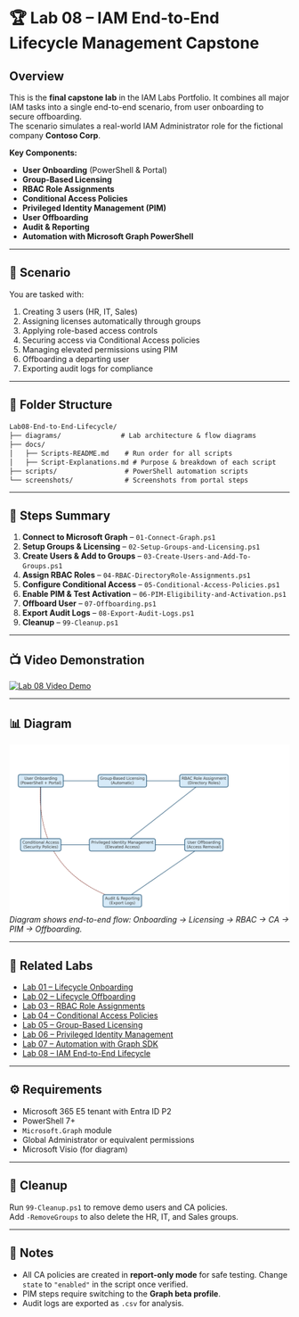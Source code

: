 # 🏆 Lab 08 – IAM End-to-End Lifecycle Management Capstone

## Overview
This is the **final capstone lab** in the IAM Labs Portfolio. It combines all major IAM tasks into a single end-to-end scenario, from user onboarding to secure offboarding.  
The scenario simulates a real-world IAM Administrator role for the fictional company **Contoso Corp**.

**Key Components:**
- **User Onboarding** (PowerShell & Portal)
- **Group-Based Licensing**
- **RBAC Role Assignments**
- **Conditional Access Policies**
- **Privileged Identity Management (PIM)**
- **User Offboarding**
- **Audit & Reporting**
- **Automation with Microsoft Graph PowerShell**

---

## 🎯 Scenario
You are tasked with:
1. Creating 3 users (HR, IT, Sales)
2. Assigning licenses automatically through groups
3. Applying role-based access controls
4. Securing access via Conditional Access policies
5. Managing elevated permissions using PIM
6. Offboarding a departing user
7. Exporting audit logs for compliance

---

## 📂 Folder Structure
```
Lab08-End-to-End-Lifecycle/
├── diagrams/               # Lab architecture & flow diagrams
├── docs/
│   ├── Scripts-README.md    # Run order for all scripts
│   ├── Script-Explanations.md # Purpose & breakdown of each script
├── scripts/                 # PowerShell automation scripts
└── screenshots/             # Screenshots from portal steps
```

---

## 📜 Steps Summary
1. **Connect to Microsoft Graph** – `01-Connect-Graph.ps1`
2. **Setup Groups & Licensing** – `02-Setup-Groups-and-Licensing.ps1`
3. **Create Users & Add to Groups** – `03-Create-Users-and-Add-To-Groups.ps1`
4. **Assign RBAC Roles** – `04-RBAC-DirectoryRole-Assignments.ps1`
5. **Configure Conditional Access** – `05-Conditional-Access-Policies.ps1`
6. **Enable PIM & Test Activation** – `06-PIM-Eligibility-and-Activation.ps1`
7. **Offboard User** – `07-Offboarding.ps1`
8. **Export Audit Logs** – `08-Export-Audit-Logs.ps1`
9. **Cleanup** – `99-Cleanup.ps1`

---

## 📺 Video Demonstration
[![Lab 08 Video Demo](https://img.youtube.com/vi/85DydpmJKMA/0.jpg)](https://www.youtube.com/watch?v=85DydpmJKMA)  


---

## 📊 Diagram
![Lab 08 Diagram](./diagrams/lab08-diagram.png)  
*Diagram shows end-to-end flow: Onboarding → Licensing → RBAC → CA → PIM → Offboarding.*

---

## 🔗 Related Labs
- [Lab 01 – Lifecycle Onboarding](https://github.com/valleyboy1/iam-labs-portfolio/blob/main/Lab01-User-Lifecycle/README1.md)
- [Lab 02 – Lifecycle Offboarding](../Lab02-Lifecycle-Offboarding/README.md)
- [Lab 03 – RBAC Role Assignments](https://github.com/valleyboy1/iam-labs-portfolio/blob/main/Lab03-RBAC-RoleAssignment/README.md)
- [Lab 04 – Conditional Access Policies](../Lab04-Conditional-Access/README.md)
- [Lab 05 – Group-Based Licensing](../Lab05-Group-Based-Licensing/README.md)
- [Lab 06 – Privileged Identity Management](../Lab06-PIM/README.md)
- [Lab 07 – Automation with Graph SDK](https://github.com/valleyboy1/iam-labs-portfolio/blob/main/Lab07-Advanced-Conditional-Access/README.md)
- [Lab 08 – IAM End-to-End Lifecycle](https://github.com/valleyboy1/iam-labs-portfolio/blob/main/Lab08-End-to-End-Lifecycle/README.md)

---

## ⚙️ Requirements
- Microsoft 365 E5 tenant with Entra ID P2
- PowerShell 7+
- `Microsoft.Graph` module
- Global Administrator or equivalent permissions
- Microsoft Visio (for diagram)

---

## 🧹 Cleanup
Run `99-Cleanup.ps1` to remove demo users and CA policies.  
Add `-RemoveGroups` to also delete the HR, IT, and Sales groups.

---

## 📄 Notes
- All CA policies are created in **report-only mode** for safe testing. Change `state` to `"enabled"` in the script once verified.
- PIM steps require switching to the **Graph beta profile**.
- Audit logs are exported as `.csv` for analysis.

